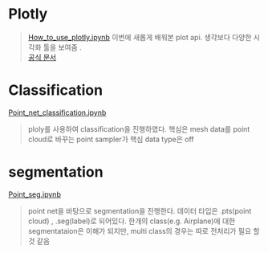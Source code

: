 # Plotly
> [How_to_use_plotly.ipynb](./How_to_use_plotly.ipynb)
> 이번에 새롭게 배워본 plot api. 생각보다 다양한 시각화 툴을 보여줌 .   
> [공식 문서](https://plotly.com/python/)


# Classification
[Point_net_classification.ipynb](./Point_net_classification.ipynb)  
> ploly를 사용하여 classification을 진행하였다. 핵심은 mesh data를 point cloud로 바꾸는 point sampler가 핵심 
> data type은 off 

# segmentation
[Point_seg.ipynb](./Point_seg.ipynb)
> point net을 바탕으로 segmentation을 진행한다. 
> 데이터 타입은 .pts(point cloud) , .seg(label)로 되어있다. 
> 한개의 class(e.g. Airplane)에 대한 segmentataion은 이해가 되지만, multi class의 경우는 따로 전처리가 필요 할 것 같음 
